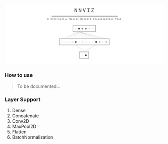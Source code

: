 ![](doc/banner.png)


### How to use

> To be documented...

### Layer Support 

1. Dense
2. Concatenate
3. Conv2D
4. MaxPool2D
5. Flatten
6. BatchNormalization